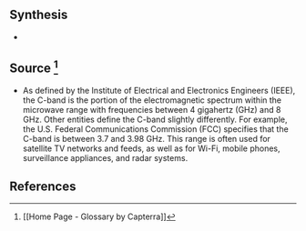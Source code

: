 ## Synthesis
- 
## Source [^1]
- As defined by the Institute of Electrical and Electronics Engineers (IEEE), the C-band is the portion of the electromagnetic spectrum within the microwave range with frequencies between 4 gigahertz (GHz) and 8 GHz. Other entities define the C-band slightly differently. For example, the U.S. Federal Communications Commission (FCC) specifies that the C-band is between 3.7 and 3.98 GHz. This range is often used for satellite TV networks and feeds, as well as for Wi-Fi, mobile phones, surveillance appliances, and radar systems.
## References

[^1]: [[Home Page - Glossary by Capterra]]